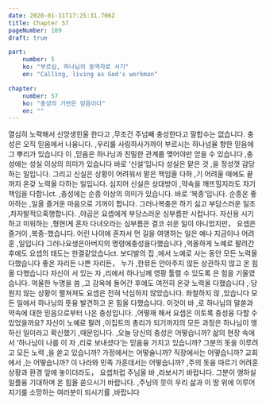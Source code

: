 ```yaml
---
date: 2020-01-31T17:25:31.706Z
title: Chapter 57
pageNumber: 189
draft: true

part:
    number: 5
    ko: "부르심, 하나님의 동역자로 서기"
    en: "Calling, living as God's workman"

chapter:
    number: 57
    ko: "충성의 기반은 믿음이다"
    en: ""
---
```

열심히 노력해서 신앙생힌울 한다고 ,무조건 주넘째 충성한다고 말합수는 없습니다. 충성은 오직 믿옴에서 나융니다. ,우리룰 사링하사가까이 부르시는 하나넘율 향한 믿음에 그 뿌리가 있습니다 이 ,믿옴은 하나닝과 친밀한 관계룹 맺어야만 얻을 수 있습니다 ,충성에는 성실 이상의 의미가 있습니다 바로 ‘신설’입니다 성실은 맡은 것 ,을 정성껏 감당하는 일입니다. 그리고 신실은 상황이 어려워서 맡은 책임올 다하 ,기 어려울 때에도 끝까지 온갖 노력올 다하는 일입니다. 심지어 신실은 상대방이 ,약속을 깨뜨힐지라도 자기 책임을 다합니ct. ,충성에는 순종 이상의 의미가 있습니다. 바로 ‘복종’입니다. 순종온 좋아하는 ,일올 즐거운 마음으로 기꺼이 합니다. 그러나복충은 하기 싫고 부담스러운 일조 ,차자발적으혹행합니다. ,야곱은 요셉에게 부당스러운 싱부름판 시컵니다. 자신용 시기하고 미워하는 ,형현l게 혼자 다녀오라는 심부름은 결코 쉬운 일이 아니었지만， 요셉은 즐거이 ,복중-했습니다. 어린 나이에 혼자서 먼 길을 여앵하는 일은 예나 지금이나 어려훈 ,일입니다 그러나요생은아버지의 명령에충성을다했습니다 ,억올하게 노예로 팔려간 후에도 요셉의 태도는 한결같았습니ct. 보디발의 집 ,에서 노예로 사는 동안 모든 노력올 다했습니다 좋온 자리든 나쁜 자리든， 누가 ,한뮤든 안아주지 않든 상관하지 않고 온 힘올 다했습니다 자신이 서 있는 자 ,리에서 하나닝께 영팡 툴렬 수 있도록 은 힘을 기울였습니다. 억울한 누명을 씀 ,고 감옥에 돌어간 후에도 여전히 온갖 노력올 다했습니다 ,·당
원치 않는 상황이 펼쳐져도 요셉은 전혀 낙심하지 않았습니다. 좌철하지 않 ,았습니다 모든 일에서 하나닝의 뜻융 발견하고 온 힘올 다했습니다. 이것이 바 ,로 하나님의 말쏟과 약속에 대한 믿음으로부터 나온 충성입니다. ,어떻재 해서 요셉은 이토록 충성융 다할 수 있었을까요? 자신이 노예로 팔려 ,이집트의 총리가 되기까지의 모든 과정은 하나님이 앵하신 일이라고 확신했기 ,때문입니다. ,오늘 당신의 충성은 어떻습니까? 삶의 현장 속에서 ‘하나님이 나를 이 자 ,리로 보내셨다’는 믿옴융 가지고 있습니까? 그분의 돗을 이루려고 모든 노력 ,을 쏟고 있습니까? 가정에서는 어떻슐니까? 직장에서는 어떻습니까? 교회에서 ,는 어떻습니까? 이 나라와 민족 가훈데서는 어떻습니까? ,주의 돗융 따르기 어려훈 상황과 환경 앞에 놓이더라도， 요셉처럽 주님올 바 ,라보시기 바랍니다. 그분이 앵하실 일플융 기대하며 온 힘올 쏟으시기 바랍니다. ,주닝의 뭇이 우리 삶과 이 땅 위에 이루어지기룰 소망하는 여러분이 되시기률 ,바랍니다
